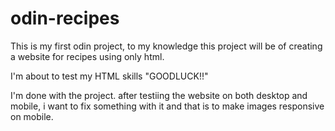 # odin-recipes

This is my first odin project, to my knowledge this project will be of creating a website for recipes using only html.

I'm about to test my HTML skills "GOODLUCK!!"

I'm done with the project. after testiing the website on both desktop and mobile, i want to fix something with it
and that is to make images responsive on mobile.